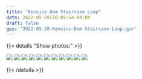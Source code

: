 ```yaml
---
title: "Kensico Dam Staircase Loop"
date: 2022-05-28T16:05:54-04:00
draft: false
gpx: "2022-05-28-Kensico-Dam-Staircase-Loop.gpx"
---
```


{{< details "Show photos:" >}}

![](/files/images/tracks/2022-05-28/PXL_20220528_200615659.jpg)
![](/files/images/tracks/2022-05-28/PXL_20220528_201008987.jpg)
![](/files/images/tracks/2022-05-28/PXL_20220528_201341799.jpg)
![](/files/images/tracks/2022-05-28/PXL_20220528_201612366.jpg)
![](/files/images/tracks/2022-05-28/PXL_20220528_201808828.jpg)
![](/files/images/tracks/2022-05-28/PXL_20220528_201831881.jpg)
![](/files/images/tracks/2022-05-28/PXL_20220528_202858177.jpg)
![](/files/images/tracks/2022-05-28/PXL_20220528_202906658.MP.jpg)
![](/files/images/tracks/2022-05-28/PXL_20220528_203405335.jpg)
![](/files/images/tracks/2022-05-28/PXL_20220528_203408972.jpg)
![](/files/images/tracks/2022-05-28/PXL_20220528_203452432.jpg)

{{< /details >}}
